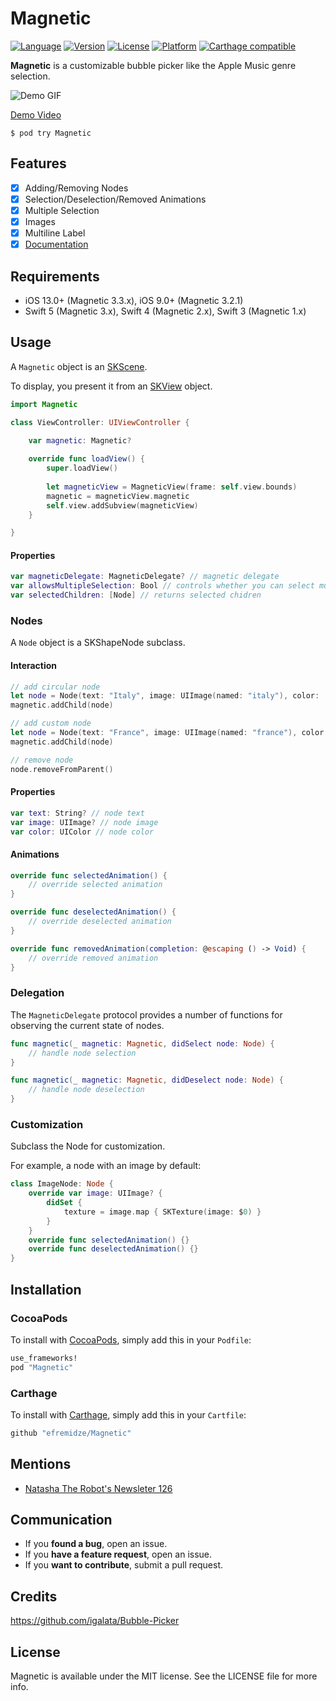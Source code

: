 # Magnetic

[![Language](https://img.shields.io/badge/Swift-5-orange.svg?style=flat)](https://swift.org)
[![Version](https://img.shields.io/cocoapods/v/Magnetic.svg?style=flat)](http://cocoapods.org/pods/Magnetic)
[![License](https://img.shields.io/cocoapods/l/Magnetic.svg?style=flat)](http://cocoapods.org/pods/Magnetic)
[![Platform](https://img.shields.io/cocoapods/p/Magnetic.svg?style=flat)](http://cocoapods.org/pods/Magnetic)
[![Carthage compatible](https://img.shields.io/badge/Carthage-compatible-4BC51D.svg?style=flat)](https://github.com/Carthage/Carthage)

**Magnetic** is a customizable bubble picker like the Apple Music genre selection.

![Demo GIF](https://thumbs.gfycat.com/RelievedHardAmericanpainthorse-size_restricted.gif)

[Demo Video](https://gfycat.com/RelievedHardAmericanpainthorse)

```
$ pod try Magnetic
```

## Features

- [x] Adding/Removing Nodes
- [x] Selection/Deselection/Removed Animations
- [x] Multiple Selection
- [x] Images
- [x] Multiline Label
- [x] [Documentation](https://efremidze.github.io/Magnetic)

## Requirements

- iOS 13.0+ (Magnetic 3.3.x), iOS 9.0+ (Magnetic 3.2.1)
- Swift 5 (Magnetic 3.x), Swift 4 (Magnetic 2.x), Swift 3 (Magnetic 1.x)

## Usage

A `Magnetic` object is an [SKScene](https://developer.apple.com/reference/spritekit/skscene).

To display, you present it from an [SKView](https://developer.apple.com/reference/spritekit/skview) object.

```swift
import Magnetic

class ViewController: UIViewController {

    var magnetic: Magnetic?
    
    override func loadView() {
        super.loadView()
        
        let magneticView = MagneticView(frame: self.view.bounds)
        magnetic = magneticView.magnetic
        self.view.addSubview(magneticView)
    }

}
```

#### Properties

```swift
var magneticDelegate: MagneticDelegate? // magnetic delegate
var allowsMultipleSelection: Bool // controls whether you can select multiple nodes. defaults to true
var selectedChildren: [Node] // returns selected chidren
```

### Nodes

A `Node` object is a SKShapeNode subclass.

#### Interaction

```swift
// add circular node
let node = Node(text: "Italy", image: UIImage(named: "italy"), color: .red, radius: 30)
magnetic.addChild(node)

// add custom node
let node = Node(text: "France", image: UIImage(named: "france"), color: .blue, path: path, marginScale: 1.1)
magnetic.addChild(node)

// remove node
node.removeFromParent()
```

#### Properties

```swift
var text: String? // node text
var image: UIImage? // node image
var color: UIColor // node color
```

#### Animations

```swift
override func selectedAnimation() {
    // override selected animation
}

override func deselectedAnimation() {
    // override deselected animation
}

override func removedAnimation(completion: @escaping () -> Void) {
    // override removed animation
}
```

### Delegation

The `MagneticDelegate` protocol provides a number of functions for observing the current state of nodes.

```swift
func magnetic(_ magnetic: Magnetic, didSelect node: Node) {
    // handle node selection
}

func magnetic(_ magnetic: Magnetic, didDeselect node: Node) {
    // handle node deselection
}
```

### Customization

Subclass the Node for customization.

For example, a node with an image by default:

```swift
class ImageNode: Node {
    override var image: UIImage? {
        didSet {
            texture = image.map { SKTexture(image: $0) }
        }
    }
    override func selectedAnimation() {}
    override func deselectedAnimation() {}
}
```

## Installation

### CocoaPods
To install with [CocoaPods](http://cocoapods.org/), simply add this in your `Podfile`:
```ruby
use_frameworks!
pod "Magnetic"
```

### Carthage
To install with [Carthage](https://github.com/Carthage/Carthage), simply add this in your `Cartfile`:
```ruby
github "efremidze/Magnetic"
```

## Mentions

- [Natasha The Robot's Newsleter 126](https://swiftnews.curated.co/issues/126#start)

## Communication

- If you **found a bug**, open an issue.
- If you **have a feature request**, open an issue.
- If you **want to contribute**, submit a pull request.

## Credits

https://github.com/igalata/Bubble-Picker

## License

Magnetic is available under the MIT license. See the LICENSE file for more info.
